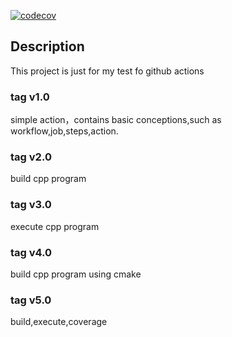[![codecov](https://codecov.io/gh/log-e/helloAction/branch/master/graph/badge.svg)](https://codecov.io/gh/log-e/helloAction)
## Description
This project is just for my test fo github actions


### tag v1.0
simple action，contains basic conceptions,such as workflow,job,steps,action.

### tag v2.0
build cpp program

### tag v3.0
execute cpp program

### tag v4.0
build cpp program using cmake

### tag v5.0
build,execute,coverage